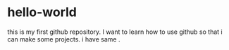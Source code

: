# hello-world
this is my first github repository. 
I want to learn how to use github so that i can make some projects.
i have same .
